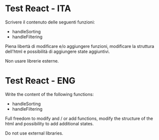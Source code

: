 # Test React - ITA

Scrivere il contenuto delle seguenti funzioni:

- handleSorting
- handleFiltering

Piena libertà di modificare e/o aggiungere funzioni, modificare la struttura dell'html e possibilità di aggiungere state aggiuntivi.

Non usare librerie esterne.

# Test React - ENG

Write the content of the following functions:

- handleSorting
- handleFiltering

Full freedom to modify and / or add functions, modify the structure of the html and possibility to add additional states.

Do not use external libraries.
